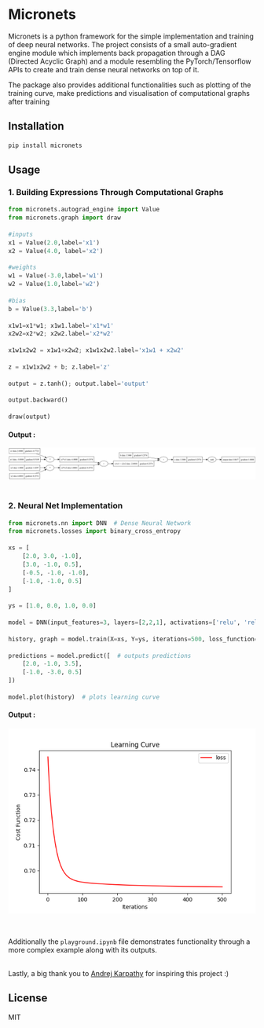 # Micronets

Micronets is a python framework for the simple implementation and training of deep neural networks. The project consists of a small auto-gradient engine module which implements back propagation through a DAG (Directed Acyclic Graph) and a module resembling the PyTorch/Tensorflow APIs to create and train dense neural networks on top of it.

The package also provides additional functionalities such as plotting of the training curve, make predictions and visualisation of computational graphs after training

## Installation 

```bash
pip install micronets
```

## Usage

### 1. Building Expressions Through Computational Graphs

```py
from micronets.autograd_engine import Value
from micronets.graph import draw

#inputs
x1 = Value(2.0,label='x1')
x2 = Value(4.0, label='x2')

#weights
w1 = Value(-3.0,label='w1')
w2 = Value(1.0,label='w2')

#bias
b = Value(3.3,label='b')

x1w1=x1*w1; x1w1.label='x1*w1'
x2w2=x2*w2; x2w2.label='x2*w2'

x1w1x2w2 = x1w1+x2w2; x1w1x2w2.label='x1w1 + x2w2'

z = x1w1x2w2 + b; z.label='z'

output = z.tanh(); output.label='output'

output.backward()

draw(output)
```
#### Output :

![computation graph](graph1.png)
<br>
<br>

### 2. Neural Net Implementation

```py
from micronets.nn import DNN  # Dense Neural Network
from micronets.losses import binary_cross_entropy

xs = [
    [2.0, 3.0, -1.0],
    [3.0, -1.0, 0.5],
    [-0.5, -1.0, -1.0],
    [-1.0, -1.0, 0.5]
]

ys = [1.0, 0.0, 1.0, 0.0]

model = DNN(input_features=3, layers=[2,2,1], activations=['relu', 'relu', 'sigmoid'])  # creates model architecture

history, graph = model.train(X=xs, Y=ys, iterations=500, loss_function=binary_cross_entropy, learning_rate=0.1)  # trains network and stores loss function history and computational graph

predictions = model.predict([  # outputs predictions
    [2.0, -1.0, 3.5],
    [-1.0, -3.0, 0.5]
]) 

model.plot(history)  # plots learning curve
```
#### Output :
![learning curve](graph2.png)

<br>

Additionally the `playground.ipynb` file demonstrates functionality through a more complex example along with its outputs.
<br>
<br>

Lastly, a big thank you to [Andrej Karpathy](https://github.com/karpathy) for inspiring this project :)

## License

MIT
